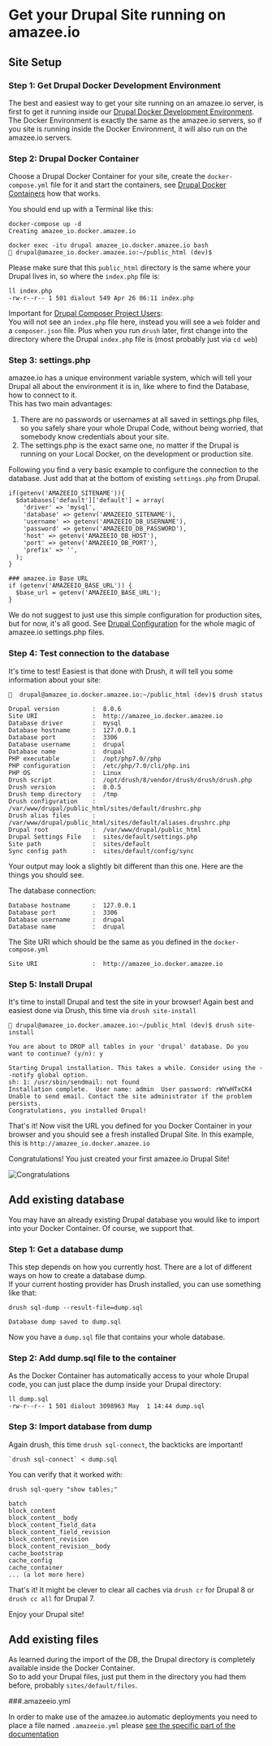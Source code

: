 # Get your Drupal Site running on amazee.io


<!-- toc -->

## Site Setup

### Step 1: Get Drupal Docker Development Environment

The best and easiest way to get your site running on an amazee.io server, is first to get it running inside our [Drupal Docker Development Environment](../local_docker_development/local_docker_development.md). The Docker Environment is exactly the same as the amazee.io servers, so if you site is running inside the Docker Environment, it will also run on the amazee.io servers.

### Step 2: Drupal Docker Container

Choose a Drupal Docker Container for your site, create the `docker-compose.yml` file for it and start the containers, see [Drupal Docker Containers](../local_docker_development/drupal_site_containers.md) how that works.

You should end up with a Terminal like this:

    docker-compose up -d
    Creating amazee_io.docker.amazee.io

    docker exec -itu drupal amazee_io.docker.amazee.io bash
    🔨 drupal@amazee_io.docker.amazee.io:~/public_html (dev)$

Please make sure that this `public_html` directory is the same where your Drupal lives in, so where the `index.php` file is:

    ll index.php
    -rw-r--r-- 1 501 dialout 549 Apr 26 06:11 index.php


Important for [Drupal Composer Project Users](https://github.com/drupal-composer/drupal-project):  
You will not see an `index.php` file here, instead you will see a `web` folder and a `composer.json` file. Plus when you run `drush` later, first change into the directory where the Drupal `index.php` file is (most probably just via `cd web`)

### Step 3: settings.php

amazee.io has a unique environment variable system, which will tell your Drupal all about the environment it is in, like where to find the Database, how to connect to it.  
This has two main advantages:
1. There are no passwords or usernames at all saved in settings.php files, so you safely share your whole Drupal Code, without being worried, that somebody know credentials about your site.
2. The settings.php is the exact same one, no matter if the Drupal is running on your Local Docker, on the development or production site.

Following you find a very basic example to configure the connection to the database. Just add that at the bottom of existing `settings.php` from Drupal.

```
if(getenv('AMAZEEIO_SITENAME')){
  $databases['default']['default'] = array(
    'driver' => 'mysql',
    'database' => getenv('AMAZEEIO_SITENAME'),
    'username' => getenv('AMAZEEIO_DB_USERNAME'),
    'password' => getenv('AMAZEEIO_DB_PASSWORD'),
    'host' => getenv('AMAZEEIO_DB_HOST'),
    'port' => getenv('AMAZEEIO_DB_PORT'),
    'prefix' => '',
  );
}

### amazee.io Base URL
if (getenv('AMAZEEIO_BASE_URL')) {
  $base_url = getenv('AMAZEEIO_BASE_URL');
}
```

We do not suggest to just use this simple configuration for production sites, but for now, it's all good. See [Drupal Configuration](../drupal/settingsphpfiles.md) for the whole magic of amazee.io settings.php files.

### Step 4: Test connection to the database

It's time to test! Easiest is that done with Drush, it will tell you some information about your site:

    🔨  drupal@amazee_io.docker.amazee.io:~/public_html (dev)$ drush status

    Drupal version         :  8.0.6
    Site URI               :  http://amazee_io.docker.amazee.io
    Database driver        :  mysql
    Database hostname      :  127.0.0.1
    Database port          :  3306
    Database username      :  drupal
    Database name          :  drupal
    PHP executable         :  /opt/php7.0//php
    PHP configuration      :  /etc/php/7.0/cli/php.ini
    PHP OS                 :  Linux
    Drush script           :  /opt/drush/8/vendor/drush/drush/drush.php
    Drush version          :  8.0.5
    Drush temp directory   :  /tmp
    Drush configuration    :  /var/www/drupal/public_html/sites/default/drushrc.php
    Drush alias files      :  /var/www/drupal/public_html/sites/default/aliases.drushrc.php
    Drupal root            :  /var/www/drupal/public_html
    Drupal Settings File   :  sites/default/settings.php
    Site path              :  sites/default
    Sync config path       :  sites/default/config/sync

Your output may look a slightly bit different than this one. Here are the things you should see.

The database connection:

    Database hostname      :  127.0.0.1
    Database port          :  3306
    Database username      :  drupal
    Database name          :  drupal

The Site URI which should be the same as you defined in the `docker-compose.yml`

    Site URI               :  http://amazee_io.docker.amazee.io

### Step 5: Install Drupal

It's time to install Drupal and test the site in your browser! Again best and easiest done via Drush, this time via `drush site-install`

    🔨 drupal@amazee_io.docker.amazee.io:~/public_html (dev)$ drush site-install

    You are about to DROP all tables in your 'drupal' database. Do you want to continue? (y/n): y

    Starting Drupal installation. This takes a while. Consider using the --notify global option.
    sh: 1: /usr/sbin/sendmail: not found
    Installation complete.  User name: admin  User password: rWYwHTxCK4
    Unable to send email. Contact the site administrator if the problem persists.
    Congratulations, you installed Drupal!

That's it! Now visit the URL you defined for you Docker Container in your browser and you should see a fresh installed Drupal Site. In this example, this is `http://amazee_io.docker.amazee.io`

Congratulations! You just created your first amazee.io Drupal Site!

![Congratulations](congratulations.gif)

## Add existing database

You may have an already existing Drupal database you would like to import into your Docker Container. Of course, we support that.

### Step 1: Get a database dump

This step depends on how you currently host. There are a lot of different ways on how to create a database dump.  
If your current hosting provider has Drush installed, you can use something like that:

    drush sql-dump --result-file=dump.sql

    Database dump saved to dump.sql

Now you have a `dump.sql` file that contains your whole database.

### Step 2: Add dump.sql file to the container

As the Docker Container has automatically access to your whole Drupal code, you can just place the dump inside your Drupal directory:

    ll dump.sql
    -rw-r--r-- 1 501 dialout 3098963 May  1 14:44 dump.sql

### Step 3: Import database from dump

Again drush, this time `drush sql-connect`, the backticks are important!

    `drush sql-connect` < dump.sql

You can verify that it worked with:

    drush sql-query "show tables;"

    batch
    block_content
    block_content__body
    block_content_field_data
    block_content_field_revision
    block_content_revision
    block_content_revision__body
    cache_bootstrap
    cache_config
    cache_container
    ... (a lot more here)

That's it! It might be clever to clear all caches via `drush cr` for Drupal 8 or `drush cc all` for Drupal 7.

Enjoy your Drupal site!

## Add existing files

As learned during the import of the DB, the Drupal directory is completely available inside the Docker Container.  
So to add your Drupal files, just put them in the directory you had them before, probably `sites/default/files`.

###.amazeeio.yml

In order to make use of the amazee.io automatic deployments you need to place a file named `.amazeeio.yml` please [see the specific part of the documentation](/drupal/amazeeioyml_file.md)
